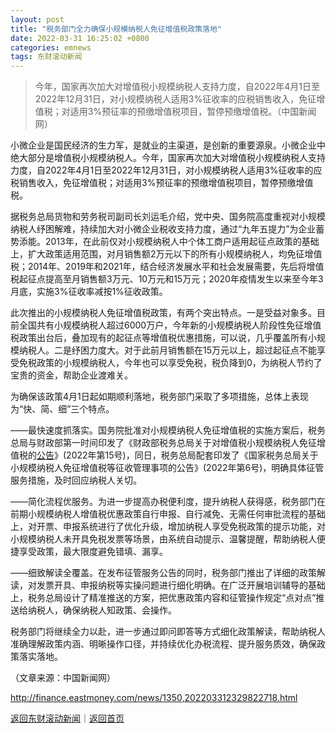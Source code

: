 ```yaml
---
layout: post
title: "税务部门全力确保小规模纳税人免征增值税政策落地"
date: 2022-03-31 16:25:02 +0800
categories: emnews
tags: 东财滚动新闻
---
```

> 今年，国家再次加大对增值税小规模纳税人支持力度，自2022年4月1日至2022年12月31日，对小规模纳税人适用3%征收率的应税销售收入，免征增值税；对适用3%预征率的预缴增值税项目，暂停预缴增值税。（中国新闻网）

<p>小微企业是国民经济的生力军，是就业的主渠道，是创新的重要源泉。小微企业中绝大部分是增值税小规模纳税人。今年，国家再次加大对增值税小规模纳税人支持力度，自2022年4月1日至2022年12月31日，对小规模纳税人适用3%征收率的应税销售收入，免征增值税；对适用3%预征率的预缴增值税项目，暂停预缴增值税。</p>
 <p>据税务总局货物和劳务税司副司长刘运毛介绍，党中央、国务院高度重视对小规模纳税人纾困解难，持续加大对小微企业税收支持力度，通过“九年五提力”为企业蓄势添能。2013年，在此前仅对小规模纳税人中个体工商户适用起征点政策的基础上，扩大政策适用范围，对月销售额2万元以下的所有小规模纳税人，均免征增值税；2014年、2019年和2021年，结合经济发展水平和社会发展需要，先后将增值税起征点提高至月销售额3万元、10万元和15万元；2020年疫情发生以来至今年3月底，实施3%征收率减按1%征收政策。</p>
 <p>此次推出的小规模纳税人免征增值税政策，有两个突出特点。一是受益对象多。目前全国共有小规模纳税人超过6000万户，今年新的小规模纳税人阶段性免征增值税政策出台后，叠加现有的起征点等增值税优惠措施，可以说，几乎覆盖所有小规模纳税人。二是纾困力度大。对于此前月销售额在15万元以上，超过起征点不能享受免税政策的小规模纳税人，今年也可以享受免税，税负降到0，为纳税人节约了宝贵的资金，帮助企业渡难关。</p>
 <p>为确保该政策4月1日起如期顺利落地，税务部门采取了多项措施，总体上表现为“快、简、细”三个特点。</p>
 <p>——最快速度抓落实。国务院批准对小规模纳税人免征增值税的实施方案后，税务总局与财政部第一时间印发了《财政部税务总局关于对增值税小规模纳税人免征增值税的<span id="Info.3332"><a href="http://data.eastmoney.com/notices/" class="infokey">公告</a></span>》(2022年第15号)，同日，税务总局配套印发了《国家税务总局关于小规模纳税人免征增值税等征收管理事项的公告》(2022年第6号)，明确具体征管服务措施，及时回应纳税人关切。</p>
 <p>——简化流程优服务。为进一步提高办税便利度，提升纳税人获得感，税务部门在前期小规模纳税人增值税优惠政策自行申报、自行减免、无需任何审批流程的基础上，对开票、申报系统进行了优化升级，增加纳税人享受免税政策的提示功能，对小规模纳税人未开具免税发票等场景，由系统自动提示、温馨提醒，帮助纳税人便捷享受政策，最大限度避免错填、漏享。</p>
 <p>——细致解读全覆盖。在发布征管服务公告的同时，税务部门推出了详细的政策解读，对发票开具、申报纳税等实操问题进行细化明确。在广泛开展培训辅导的基础上，税务总局设计了精准推送的方案，把优惠政策内容和征管操作规定“点对点”推送给纳税人，确保纳税人知政策、会操作。</p>
 <p>税务部门将继续全力以赴，进一步通过即问即答等方式细化政策解读，帮助纳税人准确理解政策内涵、明晰操作口径，并持续优化办税流程、提升服务质效，确保政策落实落地。</p><p class="em_media">（文章来源：中国新闻网）</p>

<http://finance.eastmoney.com/news/1350,202203312329822718.html>

[返回东财滚动新闻](//finews.withounder.com/emnews/)｜[返回首页](//finews.withounder.com/)